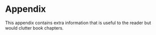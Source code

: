 # Appendix

This appendix contains extra information that is useful to the reader but would clutter book chapters.

